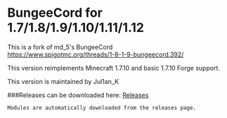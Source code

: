 
BungeeCord for 1.7/1.8/1.9/1.10/1.11/1.12
==========

This is a fork of md_5's BungeeCord  
https://www.spigotmc.org/threads/1-8-1-9-bungeecord.392/

This version reimplements Minecraft 1.7.10 and basic 1.7.10 Forge support.

This version is maintained by Jul1an_K

###Releases can be downloaded here: [Releases](https://ci.jumpy91.de/job/MineCord)
```
Modules are automatically downloaded from the releases page.
```
